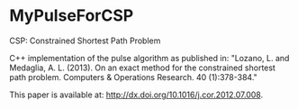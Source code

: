# MyPulseForCSP

CSP: Constrained Shortest Path Problem

C++ implementation of the pulse algorithm as published in: "Lozano, L. and Medaglia, A. L. (2013). On an exact method for the constrained shortest path problem. Computers & Operations Research. 40 (1):378-384."

This paper is available at: http://dx.doi.org/10.1016/j.cor.2012.07.008.

